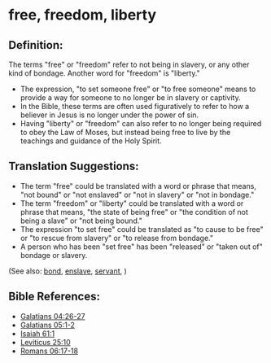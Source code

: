 # free, freedom, liberty #

## Definition: ##

The terms "free" or "freedom" refer to not being in slavery, or any other kind of bondage. Another word for "freedom" is "liberty."

* The expression, "to set someone free" or "to free someone" means to provide a way for someone to no longer be in slavery or captivity.
* In the Bible, these terms are often used figuratively to refer to how a believer in Jesus is no longer under the power of sin.
* Having "liberty" or "freedom" can also refer to no longer being required to obey the Law of Moses, but instead being free to live by the teachings and guidance of the Holy Spirit.

## Translation Suggestions: ##

* The term "free" could be translated with a word or phrase that means, "not bound" or "not enslaved" or "not in slavery" or "not in bondage."
* The term "freedom" or "liberty" could be translated with a word or phrase that means, "the state of being free" or "the condition of not being a slave" or "not being bound."
* The expression "to set free" could be translated as "to cause to be free" or "to rescue from slavery" or "to release from bondage."
* A person who has been "set free" has been "released" or "taken out of" bondage or slavery.

(See also: [bond](../kt/bond.md), [enslave](../kt/enslave.md), [servant](../other/servant.md), )

## Bible References: ##

* [Galatians 04:26-27](https://door43.org/en/bible/notes/gal/04/26)
* [Galatians 05:1-2](https://door43.org/en/bible/notes/gal/05/01)
* [Isaiah 61:1](https://door43.org/en/bible/notes/isa/61/01)
* [Leviticus 25:10](https://door43.org/en/bible/notes/lev/25/10)
* [Romans 06:17-18](https://door43.org/en/bible/notes/rom/06/17)

